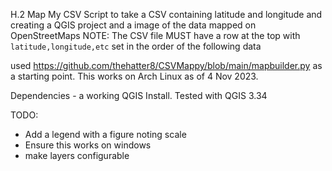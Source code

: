 H.2 Map My CSV
Script to take a CSV containing latitude and longitude and creating a QGIS project and a image of the data mapped on OpenStreetMaps 
NOTE: The CSV file MUST have a row at the top with `latitude,longitude,etc` set in the order of the following data

used https://github.com/thehatter8/CSVMappy/blob/main/mapbuilder.py as a starting point. This works on Arch Linux as of 4 Nov 2023.

Dependencies - a working QGIS Install. Tested with QGIS 3.34

TODO:
* Add a legend with a figure noting scale
* Ensure this works on windows
* make layers configurable
